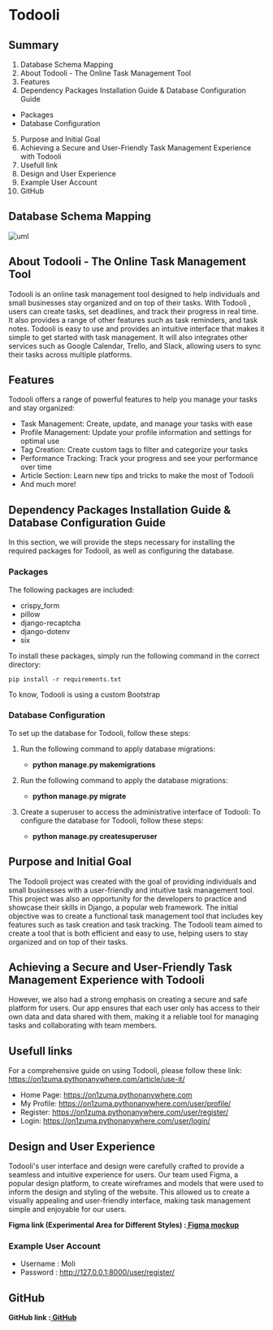 # Todooli

## Summary

1.  Database Schema Mapping
2.  About Todooli - The Online Task Management Tool
3.  Features
4.  Dependency Packages Installation Guide & Database Configuration Guide

- Packages
- Database Configuration

5.  Purpose and Initial Goal
6.  Achieving a Secure and User-Friendly Task Management Experience with Todooli
7.  Usefull link
8.  Design and User Experience
9.  Example User Account
10. GitHub

## Database Schema Mapping

![uml](https://user-images.githubusercontent.com/96482486/215269050-591ee74d-9ca2-4e19-9299-e17e0bed89e0.png)

## About Todooli - The Online Task Management Tool

Todooli is an online task management tool designed to help individuals and small businesses stay organized and on top of their tasks. With Todooli , users can create tasks, set deadlines, and track their progress in real time. It also provides a range of other features such as task reminders, and task notes. Todooli is easy to use and provides an intuitive interface that makes it simple to get started with task management. It will also integrates other services such as Google Calendar, Trello, and Slack, allowing users to sync their tasks across multiple platforms.

## Features

Todooli offers a range of powerful features to help you manage your tasks and stay organized:

- Task Management: Create, update, and manage your tasks with ease
- Profile Management: Update your profile information and settings for optimal use
- Tag Creation: Create custom tags to filter and categorize your tasks
- Performance Tracking: Track your progress and see your performance over time
- Article Section: Learn new tips and tricks to make the most of Todooli
- And much more!

## Dependency Packages Installation Guide & Database Configuration Guide

In this section, we will provide the steps necessary for installing the required packages for Todooli, as well as configuring the database.

### Packages

The following packages are included:

- crispy_form
- pillow
- django-recaptcha
- django-dotenv
- six

To install these packages, simply run the following command in the correct directory:

    pip install -r requirements.txt

To know, Todooli is using a custom Bootstrap

### Database Configuration

To set up the database for Todooli, follow these steps:

1. Run the following command to apply database migrations:

   - **python manage.py makemigrations**

2. Run the following command to apply the database migrations:

   - **python manage.py migrate**

3. Create a superuser to access the administrative interface of Todooli:
   To configure the database for Todooli, follow these steps:
   - **python manage.py createsuperuser**

## Purpose and Initial Goal

The Todooli project was created with the goal of providing individuals and small businesses with a user-friendly and intuitive task management tool. This project was also an opportunity for the developers to practice and showcase their skills in Django, a popular web framework. The initial objective was to create a functional task management tool that includes key features such as task creation and task tracking. The Todooli team aimed to create a tool that is both efficient and easy to use, helping users to stay organized and on top of their tasks.

## Achieving a Secure and User-Friendly Task Management Experience with Todooli

However, we also had a strong emphasis on creating a secure and safe platform for users. Our app ensures that each user only has access to their own data and data shared with them, making it a reliable tool for managing tasks and collaborating with team members.

## Usefull links

For a comprehensive guide on using Todooli, please follow these link:
https://on1zuma.pythonanywhere.com/article/use-it/

- Home Page: https://on1zuma.pythonanywhere.com
- My Profile: https://on1zuma.pythonanywhere.com/user/profile/
- Register: https://on1zuma.pythonanywhere.com/user/register/
- Login: https://on1zuma.pythonanywhere.com/user/login/

## Design and User Experience

Todooli's user interface and design were carefully crafted to provide a seamless and intuitive experience for users. Our team used Figma, a popular design platform, to create wireframes and models that were used to inform the design and styling of the website. This allowed us to create a visually appealing and user-friendly interface, making task management simple and enjoyable for our users.

**Figma link (Experimental Area for Different Styles) :[ Figma mockup ](https://www.figma.com/file/b8RfYMbwV21XCVWQGAJTM6/Ilonii?node-id=0%3A1&t=cl5h4CJSBJ7ocoXh-1)**

### Example User Account

- Username : Moli
- Password : http://127.0.0.1:8000/user/register/

## GitHub

**GitHub link :[ GitHub ](https://github.com/On1zuma/Todooli)**
